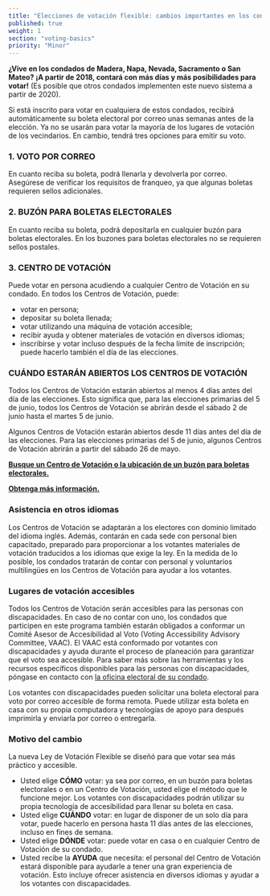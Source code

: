 ```yaml
---
title: "Elecciones de votación flexible: cambios importantes en los condados de Madera, Napa, Nevada, Sacramento y San Mateo"
published: true
weight: 1
section: "voting-basics"
priority: "Minor"
---
```


**¿Vive en los condados de Madera, Napa, Nevada, Sacramento o San Mateo? ¡A partir de 2018, contará con más días y más posibilidades para votar!** (Es posible que otros condados implementen este nuevo sistema a partir de 2020).  

Si está inscrito para votar en cualquiera de estos condados, recibirá automáticamente su boleta electoral por correo unas semanas antes de la elección. Ya no se usarán para votar la mayoría de los lugares de votación de los vecindarios. En cambio, tendrá tres opciones para emitir su voto.  

### 1. VOTO POR CORREO  

En cuanto reciba su boleta, podrá llenarla y devolverla por correo. Asegúrese de verificar los requisitos de franqueo, ya que algunas boletas requieren sellos adicionales.   

### 2. BUZÓN PARA BOLETAS ELECTORALES  

En cuanto reciba su boleta, podrá depositarla en cualquier buzón para boletas electorales. En los buzones para boletas electorales no se requieren sellos postales.  

### 3. CENTRO DE VOTACIÓN  

Puede votar en persona acudiendo a cualquier Centro de Votación en su condado. En todos los Centros de Votación, puede:  
- votar en persona;  
- depositar su boleta llenada;  
- votar utilizando una máquina de votación accesible;   
- recibir ayuda y obtener materiales de votación en diversos idiomas;  
- inscribirse y votar incluso después de la fecha límite de inscripción; puede hacerlo también el día de las elecciones.  

### CUÁNDO ESTARÁN ABIERTOS LOS CENTROS DE VOTACIÓN   

Todos los Centros de Votación estarán abiertos al menos 4 días antes del día de las elecciones. Esto significa que, para las elecciones primarias del 5 de junio, todos los Centros de Votación se abrirán desde el sábado 2 de junio hasta el martes 5 de junio.   

Algunos Centros de Votación estarán abiertos desde 11 días antes del día de las elecciones. Para las elecciones primarias del 5 de junio, algunos Centros de Votación abrirán a partir del sábado 26 de mayo.   

**[Busque un Centro de Votación o la ubicación de un buzón para boletas electorales.](http://www.sos.ca.gov/elections/voters-choice-act/)**  

**[Obtenga más información.](https://voterschoice.org/)**  

### Asistencia en otros idiomas    

Los Centros de Votación se adaptarán a los electores con dominio limitado del idioma inglés. Además, contarán en cada sede con personal bien capacitado, preparado para proporcionar a los votantes materiales de votación traducidos a los idiomas que exige la ley. En la medida de lo posible, los condados tratarán de contar con personal y voluntarios multilingües en los Centros de Votación para ayudar a los votantes.  

### Lugares de votación accesibles   

Todos los Centros de Votación serán accesibles para las personas con discapacidades. En caso de no contar con uno, los condados que participen en este programa también estarán obligados a conformar un Comité Asesor de Accesibilidad al Voto (Voting Accessibility Advisory Committee, VAAC). El VAAC está conformado por votantes con discapacidades y ayuda durante el proceso de planeación para garantizar que el voto sea accesible. Para saber más sobre las herramientas y los recursos específicos disponibles para las personas con discapacidades, póngase en contacto con [la oficina electoral de su condado](#menu-item-Póngase-en-contacto-con-la-Oficina-de-Elecciones-del-Condado).  

Los votantes con discapacidades pueden solicitar una boleta electoral para voto por correo accesible de forma remota. Puede utilizar esta boleta en casa con su propia computadora y tecnologías de apoyo para después imprimirla y enviarla por correo o entregarla.  

### Motivo del cambio  

La nueva Ley de Votación Flexible se diseñó para que votar sea más práctico y accesible.  
- Usted elige **CÓMO** votar: ya sea por correo, en un buzón para boletas electorales o en un Centro de Votación, usted elige el método que le funcione mejor. Los votantes con discapacidades podrán utilizar su propia tecnología de accesibilidad para llenar su boleta en casa.  
- Usted elige **CUÁNDO** votar: en lugar de disponer de un solo día para votar, puede hacerlo en persona hasta 11 días antes de las elecciones, incluso en fines de semana.  
- Usted elige **DÓNDE** votar: puede votar en casa o en cualquier Centro de Votación de su condado.  
- Usted recibe la **AYUDA** que necesita: el personal del Centro de Votación estará disponible para ayudarle a tener una gran experiencia de votación. Esto incluye ofrecer asistencia en diversos idiomas y ayudar a los votantes con discapacidades.  